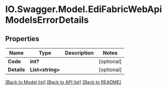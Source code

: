 # IO.Swagger.Model.EdiFabricWebApiModelsErrorDetails
## Properties

Name | Type | Description | Notes
------------ | ------------- | ------------- | -------------
**Code** | **int?** |  | [optional] 
**Details** | **List&lt;string&gt;** |  | [optional] 

[[Back to Model list]](../README.md#documentation-for-models) [[Back to API list]](../README.md#documentation-for-api-endpoints) [[Back to README]](../README.md)

